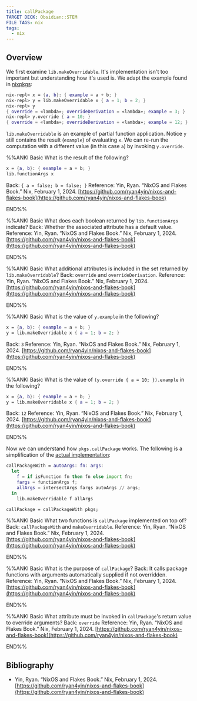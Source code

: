 ```yaml
---
title: callPackage
TARGET DECK: Obsidian::STEM
FILE TAGS: nix
tags:
  - nix
---
```


## Overview

We first examine `lib.makeOverridable`. It's implementation isn't too important but understanding how it's used is. We adapt the example found in [nixpkgs](https://github.com/NixOS/nixpkgs/blob/56df668386ac83c5bcddf9849c645cf0d25706d7/lib/customisation.nix#L77):

```nix
nix-repl> x = {a, b}: { example = a + b; }
nix-repl> y = lib.makeOverridable x { a = 1; b = 2; }
nix-repl> y
{ override = «lambda»; overrideDerivation = «lambda»; example = 3; }
nix-repl> y.override { a = 10; }
{ override = «lambda»; overrideDerivation = «lambda»; example = 12; }
```

`lib.makeOverridable` is an example of partial function application. Notice `y` still contains the result (`example`) of evaluating `x`. We can re-run the computation with a different value (in this case `a`) by invoking `y.override`.

%%ANKI
Basic
What is the result of the following?
```nix
x = {a, b}: { example = a + b; }
lib.functionArgs x
```
Back: `{ a = false; b = false; }`
Reference: Yin, Ryan. “NixOS and Flakes Book.” Nix, February 1, 2024. [https://github.com/ryan4yin/nixos-and-flakes-book](https://github.com/ryan4yin/nixos-and-flakes-book)
<!--ID: 1706828138583-->
END%%

%%ANKI
Basic
What does each boolean returned by `lib.functionArgs` indicate?
Back: Whether the associated attribute has a default value.
Reference: Yin, Ryan. “NixOS and Flakes Book.” Nix, February 1, 2024. [https://github.com/ryan4yin/nixos-and-flakes-book](https://github.com/ryan4yin/nixos-and-flakes-book)
<!--ID: 1706828138588-->
END%%

%%ANKI
Basic
What additional attributes is included in the set returned by `lib.makeOverridable`?
Back: `override` and `overrideDerivation`.
Reference: Yin, Ryan. “NixOS and Flakes Book.” Nix, February 1, 2024. [https://github.com/ryan4yin/nixos-and-flakes-book](https://github.com/ryan4yin/nixos-and-flakes-book)
<!--ID: 1706828138590-->
END%%

%%ANKI
Basic
What is the value of `y.example` in the following?
```nix
x = {a, b}: { example = a + b; }
y = lib.makeOverridable x { a = 1; b = 2; }
```
Back: `3`
Reference: Yin, Ryan. “NixOS and Flakes Book.” Nix, February 1, 2024. [https://github.com/ryan4yin/nixos-and-flakes-book](https://github.com/ryan4yin/nixos-and-flakes-book)
<!--ID: 1706828225233-->
END%%

%%ANKI
Basic
What is the value of `(y.override { a = 10; }).example` in the following?
```nix
x = {a, b}: { example = a + b; }
y = lib.makeOverridable x { a = 1; b = 2; }
```
Back: `12`
Reference: Yin, Ryan. “NixOS and Flakes Book.” Nix, February 1, 2024. [https://github.com/ryan4yin/nixos-and-flakes-book](https://github.com/ryan4yin/nixos-and-flakes-book)
<!--ID: 1706828225236-->
END%%

Now we can understand how `pkgs.callPackage` works. The following is a simplification of the [actual implementation](https://github.com/NixOS/nixpkgs/blob/56df668386ac83c5bcddf9849c645cf0d25706d7/lib/customisation.nix#L153):

```nix
callPackageWith = autoArgs: fn: args:
  let
    f = if isFunction fn then fn else import fn;
    fargs = functionArgs f;
    allArgs = intersectArgs fargs autoArgs // args;
  in
    lib.makeOverridable f allArgs

callPackage = callPackageWith pkgs;
```

%%ANKI
Basic
What two functions is `callPackage` implemented on top of?
Back: `callPackageWith` and `makeOverridable`.
Reference: Yin, Ryan. “NixOS and Flakes Book.” Nix, February 1, 2024. [https://github.com/ryan4yin/nixos-and-flakes-book](https://github.com/ryan4yin/nixos-and-flakes-book)
<!--ID: 1706828138592-->
END%%

%%ANKI
Basic
What is the purpose of `callPackage`?
Back: It calls package functions with arguments automatically supplied if not overridden. 
Reference: Yin, Ryan. “NixOS and Flakes Book.” Nix, February 1, 2024. [https://github.com/ryan4yin/nixos-and-flakes-book](https://github.com/ryan4yin/nixos-and-flakes-book)
<!--ID: 1706828138594-->
END%%

%%ANKI
Basic
What attribute must be invoked in `callPackage`'s return value to override arguments?
Back: `override`
Reference: Yin, Ryan. “NixOS and Flakes Book.” Nix, February 1, 2024. [https://github.com/ryan4yin/nixos-and-flakes-book](https://github.com/ryan4yin/nixos-and-flakes-book)
<!--ID: 1706828225240-->
END%%

## Bibliography

* Yin, Ryan. “NixOS and Flakes Book.” Nix, February 1, 2024. [https://github.com/ryan4yin/nixos-and-flakes-book](https://github.com/ryan4yin/nixos-and-flakes-book)

